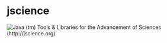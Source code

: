 # jscience
![Java (tm) Tools &amp; Libraries for the Advancement of Sciences (http://jscience.org)](http://jscience.org/doc/img/main_header.jpg "JScience")